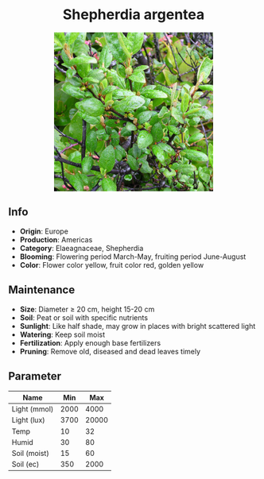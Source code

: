 <h1 align='center'>Shepherdia argentea</h1>
<p align="center">
    <img 
        align='center'
        width='320'
        src="../images/shepherdia argentea.png" 
        alt='Shepherdia argentea' />
</p>

## Info

 - **Origin**: Europe
 - **Production**: Americas
 - **Category**: Elaeagnaceae, Shepherdia
 - **Blooming**: Flowering period March-May, fruiting period June-August
 - **Color**: Flower color yellow, fruit color red, golden yellow

## Maintenance

 - **Size**: Diameter ≥ 20 cm, height 15-20 cm
 - **Soil**: Peat or soil with specific nutrients
 - **Sunlight**: Like half shade, may grow in places with bright scattered light
 - **Watering**: Keep soil moist
 - **Fertilization**: Apply enough base fertilizers
 - **Pruning**: Remove old, diseased and dead leaves timely

## Parameter

| Name         | Min  | Max   |
|--------------|------|-------|
| Light (mmol) | 2000 | 4000  |
| Light (lux)  | 3700 | 20000 |
| Temp         | 10    | 32    |
| Humid        | 30   | 80    |
| Soil (moist) | 15   | 60    |
| Soil (ec)    | 350  | 2000  |